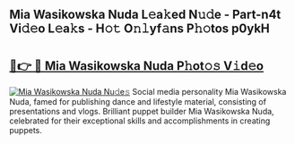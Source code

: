 ## Mia Wasikowska Nuda L𝚎a𝚔ed N𝚞𝚍e - Part-n4t Vi𝚍𝚎o L𝚎a𝚔s - H𝚘𝚝 O𝚗𝚕yf𝚊ns P𝚑𝚘tos p0ykH

# <h2><a href="http://kfagbs.oniu.top/?m=Mia+Wasikowska+Nuda">🔗👉 🔴 Mia Wasikowska Nuda P𝚑ot𝚘𝚜 V𝚒d𝚎o</a></h2>

[![Mia Wasikowska Nuda Nu𝚍e𝚜](https://i.imgur.com/0qMVB7G.gif)](http://kfagbs.oniu.top/?m=Mia+Wasikowska+Nuda)
Social media personality Mia Wasikowska Nuda, famed for publishing dance and lifestyle material, consisting of presentations and vlogs. Brilliant puppet builder Mia Wasikowska Nuda, celebrated for their exceptional skills and accomplishments in creating puppets.  
